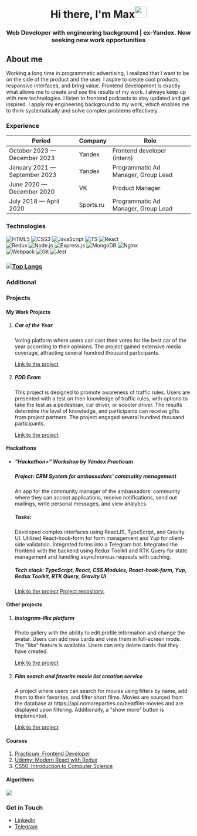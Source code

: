 <h1 align="center">Hi there, I'm Max<img src="https://github.com/blackcater/blackcater/raw/main/images/Hi.gif"
    height="32" /></h1>
<h3 align="center">Web Developer with engineering background | ex-Yandex. Now seeking new work opportunities</h3>

<h2>About me</h2>
<p>Working a long time in programmatic advertising, I realized that I want to be on the side of the product and the user. I aspire to create cool products, responsive interfaces, and bring value. Frontend development is exactly what allows me to create and see the results of my work. I always keep up with new technologies. I listen to frontend podcasts to stay updated and get inspired. I apply my engineering background to my work, which enables me to think systematically and solve complex problems effectively.</p>

<h3>Experience</h3>
<table>
      <thead>
        <tr>
          <th>Period</th>
          <th>Company</th>
          <th>Role</th>
        </tr>
      </thead>
      <tbody>
        <tr>
          <td>October 2023 — December 2023</td>
          <td>Yandex</td>
          <td>Frontend developer (intern)</td>
        </tr>
        <tr>
          <td>January 2021 — September 2023</td>
          <td>Yandex</td>
          <td>Programmatic Ad Manager, Group Lead</td>
        </tr>
        <tr>
          <td>June 2020 — December 2020</td>
          <td>VK</td>
          <td>Product Manager</td>
        </tr>
        <tr>
          <td>July 2018 — April 2020</td>
          <td>Sports.ru</td>
          <td>Programmatic Ad Manager, Group Lead</td>
        </tr>
      </tbody>
</table>

<h3>Technologies</h3>
<div display="flex">

  <div display="flex">
    <img alt="HTML5"
      src="https://img.shields.io/badge/html5-%23E34F26.svg?style=for-the-badge&logo=html5&logoColor=white" />
    <img alt="CSS3"
      src="https://img.shields.io/badge/css3-%231572B6.svg?style=for-the-badge&logo=css3&logoColor=white" />
    <img alt="JavaScript"
      src="https://img.shields.io/badge/javascript-%23323330.svg?style=for-the-badge&logo=javascript&logoColor=%23F7DF1E" />
    <img alt="TS"
      src="https://shields.io/badge/TypeScript-3178C6?logo=TypeScript&logoColor=FFF&style=for-the-badge" />
    <img alt="React"
      src="https://img.shields.io/badge/react-%2320232a.svg?style=for-the-badge&logo=react&logoColor=%2361DAFB" />
  </div>

  <div display="flex">
      <img alt="Redux"
      src="https://img.shields.io/badge/Redux-593D88?style=for-the-badge&logo=redux&logoColor=white" />
    <img alt="Node.js"
      src="https://img.shields.io/badge/node.js-6DA55F?style=for-the-badge&logo=node.js&logoColor=white" />
    <img alt="Express.js"
      src="https://img.shields.io/badge/express.js-%23404d59.svg?style=for-the-badge&logo=express&logoColor=%2361DAFB" />
    <img alt="MongoDB"
      src="https://img.shields.io/badge/MongoDB-%234ea94b.svg?style=for-the-badge&logo=mongodb&logoColor=white" />
    <img alt="Nginx"
      src="https://img.shields.io/badge/nginx-%23009639.svg?style=for-the-badge&logo=nginx&logoColor=white" />
  </div>

  <div display="flex">
    <img alt="Webpack"
      src="https://img.shields.io/badge/webpack-%238DD6F9.svg?style=for-the-badge&logo=webpack&logoColor=black" />
    <img alt="Git" src="https://img.shields.io/badge/git-%23F05033.svg?style=for-the-badge&logo=git&logoColor=white" />
    <img alt="Jest" src="https://img.shields.io/badge/-jest-%23C21325?style=for-the-badge&logo=jest&logoColor=white" />
  </div>
</div>

<h3>
  
  [![Top Langs](https://github-readme-stats.vercel.app/api/top-langs/?username=iammacheta&layout=compact)](https://github.com/anuraghazra/github-readme-stats)
</h3>

<h3>Additional</h3>
<h3>Projects</h3>
<h4>My Work Projects</h4>
<ol>
  <li>
    <h5>Car of the Year</h5>
    <p>Voting platform where users can cast their votes for the best car of the year according to their opinions. The project gained extensive media coverage, attracting several hundred thousand participants.</p>
    <a href="https://auto.ru/new-car-of-the-year/">Link to the project</a>
  </li>
  <li>
    <h5>PDD Exam</h5>
    <p>This project is designed to promote awareness of traffic rules. Users are presented with a test on their knowledge of traffic rules, with options to take the test as a pedestrian, car driver, or scooter driver. The results determine the level of knowledge, and participants can receive gifts from project partners. The project engaged several hundred thousand participants.</p>
    <a href="https://pdd.auto.ru/">Link to the project</a>
  </li>
</ol>

<h4>Hackathons</h4>
<ul>
  <li>
    <h5>"Hackathon+" Workshop by Yandex Practicum</h5>
    <h5>Project: CRM System for ambassadors' commutity menagement</h5>
    <p>An app for the community manager of the ambassadors' community where they can accept applications, receive notifications, send out mailings, write personal messages, and view analytics.</p>
    <h5>Tasks:</h5> <p>Developed complex interfaces using ReactJS, TypeScript, and Gravity UI. Utilized React-hook-form for form management and Yup for client-side validation. Integrated forms into a Telegram bot. Integrated the frontend with the backend using Redux Toolkit and RTK Query for state management and handling asynchronous requests with caching.</p>
<h5>Tech stack: TypeScript, React, CSS Modules, React-hook-form, Yup, Redux Toolkit, RTK Query, Gravity UI</h5>
    <a href="https://ambassadorsyapractice.ru">Link to the project</a>
<a href="https://github.com/Praktikum-Am-CRM/frontend">Project repository:</a>
  </li>
</ul>

<h4>Other projects</h4>
<ol>
  <li>
    <h5>Instagram-like platform</h5>
    <p>Photo gallery with the ability to edit profile information and change the avatar. Users
      can add new cards and view them in full-screen mode. The "like" feature is available. Users can only delete cards
      that they have created.</p>
    <a href="https://mesto.ichetovkin.nomoredomains.club">Link to the project</a>
  </li>

  <li>
    <h5>Film search and favorite movie list creation service</h5>
    <p>A project where users can search for movies using filters by name, add them to their favorites, and filter short
      films. Movies are sourced from the database at https://api.nomoreparties.co/beatfilm-movies and are displayed upon
      filtering. Additionally, a "show more" button is implemented.</p>
    <a href="https://movies-explorer.ichet.nomoredomainsclub.ru/signup">Link to the project</a>
  </li>
</ol>

<h4>Courses</h4>
<ol>
  <li>
    <a href="https://practicum.yandex.ru/frontend-developer/">Practicum: Frontend Developer</a>
  </li>
  <li>
    <a href="https://www.udemy.com/course/react-redux/">Udemy: Modern React with Redux</a>
  </li>
  <li>
    <a href="https://pll.harvard.edu/course/cs50-introduction-computer-science">CS50: Introduction to Computer Science</a>
  </li>
</ol>

<h4>Algorithms</h4>
<img src="https://www.codewars.com/users/iammacheta/badges/small" />

<h3>Get in Touch</h4>
<ul>
    <li>
        <a href="https://www.linkedin.com/in/maxim-ichetovkin/">LinkedIn</a>
    </li>
    <li>
        <a href="https://t.me/maksichetovkin">Telegram</a>
    </li>
</ul>
